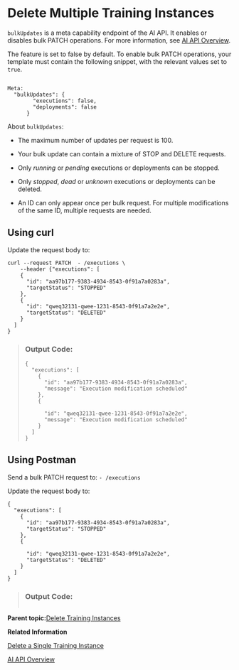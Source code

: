 <!-- loioc1c3cc3e3f88417ba785ab8e29564e82 -->

# Delete Multiple Training Instances



`bulkUpdates` is a meta capability endpoint of the AI API. It enables or disables bulk PATCH operations. For more information, see [AI API Overview](ai-api-overview-716d4c3.md).

The feature is set to false by default. To enable bulk PATCH operations, your template must contain the following snippet, with the relevant values set to `true`.

```

Meta:
  "bulkUpdates": {
        "executions": false,
        "deployments": false
      }
```

About `bulkUpdates`:

-   The maximum number of updates per request is 100.

-   Your bulk update can contain a mixture of STOP and DELETE requests.

-   Only *running* or *pending* executions or deployments can be stopped.

-   Only *stopped*, *dead* or *unknown* executions or deployments can be deleted.

-   An ID can only appear once per bulk request. For multiple modifications of the same ID, multiple requests are needed.




<a name="loioc1c3cc3e3f88417ba785ab8e29564e82__section_sfh_r2m_jwb"/>

## Using curl

Update the request body to:

```
curl --request PATCH  - /executions \
    --header {"executions": [
    {
      "id": "aa97b177-9383-4934-8543-0f91a7a0283a",
      "targetStatus": "STOPPED"
    },
    {
      "id": "qweq32131-qwee-1231-8543-0f91a7a2e2e",
      "targetStatus": "DELETED"
    }
  ]
}

```

> ### Output Code:  
> ```
> {
>   "executions": [
>     {
>       "id": "aa97b177-9383-4934-8543-0f91a7a0283a",
>       "message": "Execution modification scheduled"
>     },
>     {
> 
>       "id": "qweq32131-qwee-1231-8543-0f91a7a2e2e",
>       "message": "Execution modification scheduled"
>     }
>   ]
> }
> 
> ```



<a name="loioc1c3cc3e3f88417ba785ab8e29564e82__section_tfh_r2m_jwb"/>

## Using Postman

Send a bulk PATCH request to: `- /executions`

Update the request body to:

```
{
  "executions": [
    {
      "id": "aa97b177-9383-4934-8543-0f91a7a0283a",
      "targetStatus": "STOPPED"
    },
    {

      "id": "qweq32131-qwee-1231-8543-0f91a7a2e2e",
      "targetStatus": "DELETED"
    }
  ]
}

```

> ### Output Code:  
> ```
> 
> ```

**Parent topic:**[Delete Training Instances](delete-training-instances-612ce17.md "")

**Related Information**  


[Delete a Single Training Instance](delete-a-single-training-instance-dd71f16.md "")

[AI API Overview](ai-api-overview-716d4c3.md "The AI API lets you manage your AI assets (such as training scripts, data, models, and model servers) across multiple runtimes.")

